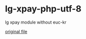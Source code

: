 # lg-xpay-php-utf-8

lg xpay module without euc-kr

[original file](https://pgweb.uplus.co.kr:18443/WEB_SERVER/wmp/manual/LGU+_XPay_Crossplatform.zip)

